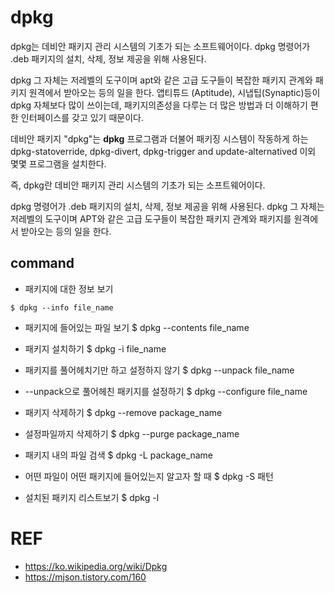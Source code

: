 # dpkg

dpkg는 데비안 패키지 관리 시스템의 기초가 되는 소프트웨어이다. dpkg 명령어가 .deb 패키지의 설치, 삭제, 정보 제공을 위해 사용된다.

dpkg 그 자체는 저레벨의 도구이며 apt와 같은 고급 도구들이 복잡한 패키지 관계와 패키지 원격에서 받아오는 등의 일을 한다. 앱티튜드 (Aptitude), 시냅팁(Synaptic)등이 dpkg 자체보다 많이 쓰이는데, 패키지의존성을 다루는 더 많은 방법과 더 이해하기 편한 인터페이스를 갖고 있기 때문이다.

데비안 패키지 "dpkg"는 **dpkg** 프로그램과 더불어 패키징 시스템이 작동하게 하는 dpkg-statoverride, dpkg-divert, dpkg-trigger and update-alternatived 이외 몇몇 프로그램을 설치한다.

즉, dpkg란 데비안 패키지 관리 시스템의 기초가 되는 소프트웨어이다.

dpkg 명령어가 .deb 패키지의 설치, 삭제, 정보 제공을 위해 사용된다.
dpkg 그 자체는 저레벨의 도구이며 APT와 같은 고급 도구들이 복잡한 패키지 관계와 패키지를 원격에서 받아오는 등의 일을 한다.

## command

- 패키지에 대한 정보 보기

```
$ dpkg --info file_name
```

- 패키지에 들어있는 파일 보기
$ dpkg --contents file_name

- 패키지 설치하기
$ dpkg -i file_name

- 패키지를 풀어헤치기만 하고 설정하지 않기
$ dpkg --unpack file_name

- --unpack으로 풀어헤친 패키지를 설정하기
$ dpkg --configure file_name

- 패키지 삭제하기
$ dpkg --remove package_name

- 설정파일까지 삭제하기
$ dpkg --purge package_name

- 패키지 내의 파일 검색
$ dpkg -L package_name

- 어떤 파일이 어떤 패키지에 들어있는지 알고자 할 때
$ dpkg -S 패턴

- 설치된 패키지 리스트보기
$ dpkg -l



# REF

- https://ko.wikipedia.org/wiki/Dpkg
- https://mjson.tistory.com/160